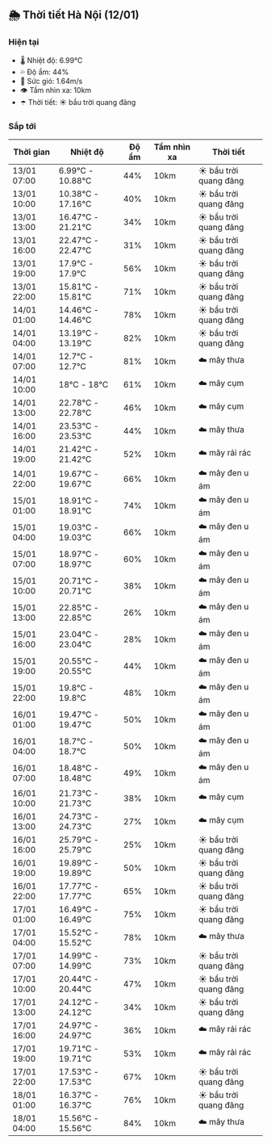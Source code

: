 ## 🌦️ Thời tiết Hà Nội (12/01)

### Hiện tại

- 🌡️ Nhiệt độ: 6.99℃
- 💦 Độ ẩm: 44%
- 💨 Sức gió: 1.64m/s
- 👁️ Tầm nhìn xa: 10km
- ☂️ Thời tiết: ☀️ bầu trời quang đãng

### Sắp tới

| Thời gian | Nhiệt độ | Độ ẩm | Tầm nhìn xa | Thời tiết |
| --- | --- | --- | --- | --- |
| 13/01 07:00 | 6.99℃ - 10.88℃ | 44% | 10km | ☀️ bầu trời quang đãng |
| 13/01 10:00 | 10.38℃ - 17.16℃ | 40% | 10km | ☀️ bầu trời quang đãng |
| 13/01 13:00 | 16.47℃ - 21.21℃ | 34% | 10km | ☀️ bầu trời quang đãng |
| 13/01 16:00 | 22.47℃ - 22.47℃ | 31% | 10km | ☀️ bầu trời quang đãng |
| 13/01 19:00 | 17.9℃ - 17.9℃ | 56% | 10km | ☀️ bầu trời quang đãng |
| 13/01 22:00 | 15.81℃ - 15.81℃ | 71% | 10km | ☀️ bầu trời quang đãng |
| 14/01 01:00 | 14.46℃ - 14.46℃ | 78% | 10km | ☀️ bầu trời quang đãng |
| 14/01 04:00 | 13.19℃ - 13.19℃ | 82% | 10km | ☀️ bầu trời quang đãng |
| 14/01 07:00 | 12.7℃ - 12.7℃ | 81% | 10km | ☁️ mây thưa |
| 14/01 10:00 | 18℃ - 18℃ | 61% | 10km | ☁️ mây cụm |
| 14/01 13:00 | 22.78℃ - 22.78℃ | 46% | 10km | ☁️ mây cụm |
| 14/01 16:00 | 23.53℃ - 23.53℃ | 44% | 10km | ☁️ mây thưa |
| 14/01 19:00 | 21.42℃ - 21.42℃ | 52% | 10km | ☁️ mây rải rác |
| 14/01 22:00 | 19.67℃ - 19.67℃ | 66% | 10km | ☁️ mây đen u ám |
| 15/01 01:00 | 18.91℃ - 18.91℃ | 74% | 10km | ☁️ mây đen u ám |
| 15/01 04:00 | 19.03℃ - 19.03℃ | 66% | 10km | ☁️ mây đen u ám |
| 15/01 07:00 | 18.97℃ - 18.97℃ | 60% | 10km | ☁️ mây đen u ám |
| 15/01 10:00 | 20.71℃ - 20.71℃ | 38% | 10km | ☁️ mây đen u ám |
| 15/01 13:00 | 22.85℃ - 22.85℃ | 26% | 10km | ☁️ mây đen u ám |
| 15/01 16:00 | 23.04℃ - 23.04℃ | 28% | 10km | ☁️ mây đen u ám |
| 15/01 19:00 | 20.55℃ - 20.55℃ | 44% | 10km | ☁️ mây đen u ám |
| 15/01 22:00 | 19.8℃ - 19.8℃ | 48% | 10km | ☁️ mây đen u ám |
| 16/01 01:00 | 19.47℃ - 19.47℃ | 50% | 10km | ☁️ mây đen u ám |
| 16/01 04:00 | 18.7℃ - 18.7℃ | 50% | 10km | ☁️ mây đen u ám |
| 16/01 07:00 | 18.48℃ - 18.48℃ | 49% | 10km | ☁️ mây đen u ám |
| 16/01 10:00 | 21.73℃ - 21.73℃ | 38% | 10km | ☁️ mây cụm |
| 16/01 13:00 | 24.73℃ - 24.73℃ | 27% | 10km | ☁️ mây cụm |
| 16/01 16:00 | 25.79℃ - 25.79℃ | 25% | 10km | ☀️ bầu trời quang đãng |
| 16/01 19:00 | 19.89℃ - 19.89℃ | 50% | 10km | ☀️ bầu trời quang đãng |
| 16/01 22:00 | 17.77℃ - 17.77℃ | 65% | 10km | ☀️ bầu trời quang đãng |
| 17/01 01:00 | 16.49℃ - 16.49℃ | 75% | 10km | ☀️ bầu trời quang đãng |
| 17/01 04:00 | 15.52℃ - 15.52℃ | 78% | 10km | ☁️ mây thưa |
| 17/01 07:00 | 14.99℃ - 14.99℃ | 73% | 10km | ☀️ bầu trời quang đãng |
| 17/01 10:00 | 20.44℃ - 20.44℃ | 47% | 10km | ☀️ bầu trời quang đãng |
| 17/01 13:00 | 24.12℃ - 24.12℃ | 34% | 10km | ☀️ bầu trời quang đãng |
| 17/01 16:00 | 24.97℃ - 24.97℃ | 36% | 10km | ☁️ mây rải rác |
| 17/01 19:00 | 19.71℃ - 19.71℃ | 53% | 10km | ☁️ mây rải rác |
| 17/01 22:00 | 17.53℃ - 17.53℃ | 67% | 10km | ☀️ bầu trời quang đãng |
| 18/01 01:00 | 16.37℃ - 16.37℃ | 76% | 10km | ☀️ bầu trời quang đãng |
| 18/01 04:00 | 15.56℃ - 15.56℃ | 84% | 10km | ☁️ mây thưa |
